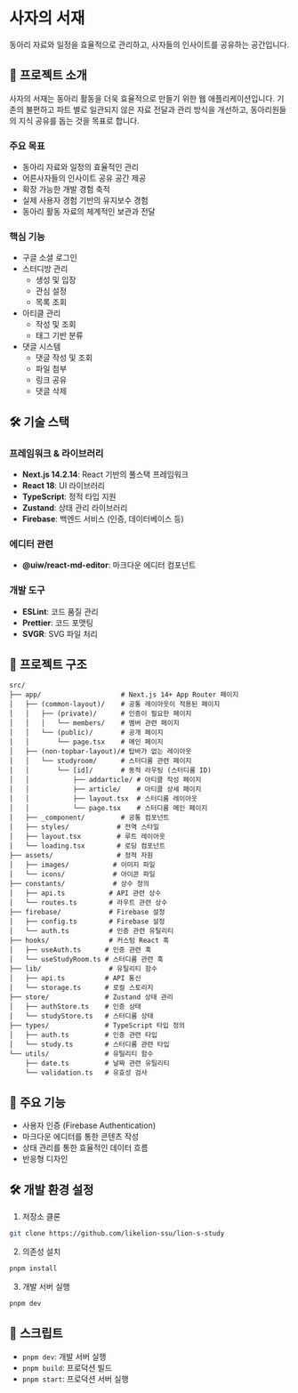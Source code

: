 # 사자의 서재

동아리 자료와 일정을 효율적으로 관리하고, 사자들의 인사이트를 공유하는 공간입니다.

## 📝 프로젝트 소개

사자의 서재는 동아리 활동을 더욱 효율적으로 만들기 위한 웹 애플리케이션입니다. 
기존의 불편하고 파트 별로 일관되지 않은 자료 전달과 관리 방식을 개선하고, 동아리원들의 지식 공유를 돕는 것을 목표로 합니다.

### 주요 목표
- 동아리 자료와 일정의 효율적인 관리
- 어른사자들의 인사이트 공유 공간 제공
- 확장 가능한 개발 경험 축적
- 실제 사용자 경험 기반의 유지보수 경험
- 동아리 활동 자료의 체계적인 보관과 전달

### 핵심 기능
- 구글 소셜 로그인
- 스터디방 관리
  - 생성 및 입장
  - 관심 설정
  - 목록 조회
- 아티클 관리
  - 작성 및 조회
  - 태그 기반 분류
- 댓글 시스템
  - 댓글 작성 및 조회
  - 파일 첨부
  - 링크 공유
  - 댓글 삭제
 
  
## 🛠 기술 스택

### 프레임워크 & 라이브러리
- **Next.js 14.2.14**: React 기반의 풀스택 프레임워크
- **React 18**: UI 라이브러리
- **TypeScript**: 정적 타입 지원
- **Zustand**: 상태 관리 라이브러리
- **Firebase**: 백엔드 서비스 (인증, 데이터베이스 등)

### 에디터 관련
- **@uiw/react-md-editor**: 마크다운 에디터 컴포넌트

### 개발 도구
- **ESLint**: 코드 품질 관리
- **Prettier**: 코드 포맷팅
- **SVGR**: SVG 파일 처리

## 📁 프로젝트 구조

```
src/
├── app/                    # Next.js 14+ App Router 페이지
│   ├── (common-layout)/    # 공통 레이아웃이 적용된 페이지
│   │   ├── (private)/      # 인증이 필요한 페이지
│   │   │   └── members/    # 멤버 관련 페이지
│   │   └── (public)/       # 공개 페이지
│   │       └── page.tsx    # 메인 페이지
│   ├── (non-topbar-layout)/# 탑바가 없는 레이아웃
│   │   └── studyroom/      # 스터디룸 관련 페이지
│   │       └── [id]/       # 동적 라우팅 (스터디룸 ID)
│   │           ├── addarticle/ # 아티클 작성 페이지
│   │           ├── article/    # 아티클 상세 페이지
│   │           ├── layout.tsx  # 스터디룸 레이아웃
│   │           └── page.tsx    # 스터디룸 메인 페이지
│   ├── _component/         # 공통 컴포넌트
│   ├── styles/            # 전역 스타일
│   ├── layout.tsx         # 루트 레이아웃
│   └── loading.tsx        # 로딩 컴포넌트
├── assets/                # 정적 자원
│   ├── images/           # 이미지 파일
│   └── icons/            # 아이콘 파일
├── constants/            # 상수 정의
│   ├── api.ts           # API 관련 상수
│   └── routes.ts        # 라우트 관련 상수
├── firebase/            # Firebase 설정
│   ├── config.ts        # Firebase 설정
│   └── auth.ts          # 인증 관련 유틸리티
├── hooks/               # 커스텀 React 훅
│   ├── useAuth.ts      # 인증 관련 훅
│   └── useStudyRoom.ts # 스터디룸 관련 훅
├── lib/                 # 유틸리티 함수
│   ├── api.ts          # API 통신
│   └── storage.ts      # 로컬 스토리지
├── store/              # Zustand 상태 관리
│   ├── authStore.ts    # 인증 상태
│   └── studyStore.ts   # 스터디룸 상태
├── types/              # TypeScript 타입 정의
│   ├── auth.ts         # 인증 관련 타입
│   └── study.ts        # 스터디룸 관련 타입
└── utils/              # 유틸리티 함수
    ├── date.ts         # 날짜 관련 유틸리티
    └── validation.ts   # 유효성 검사
```

## 🚀 주요 기능
- 사용자 인증 (Firebase Authentication)
- 마크다운 에디터를 통한 콘텐츠 작성
- 상태 관리를 통한 효율적인 데이터 흐름
- 반응형 디자인

## 🛠 개발 환경 설정

1. 저장소 클론
```bash
git clone https://github.com/likelion-ssu/lion-s-study
```

2. 의존성 설치
```bash
pnpm install
```

3. 개발 서버 실행
```bash
pnpm dev
```

## 🔧 스크립트

- `pnpm dev`: 개발 서버 실행
- `pnpm build`: 프로덕션 빌드
- `pnpm start`: 프로덕션 서버 실행
